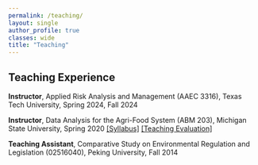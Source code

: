 ```yaml
---
permalink: /teaching/
layout: single
author_profile: true
classes: wide
title: "Teaching"
---
```


## Teaching Experience

<b>Instructor</b>, Applied Risk Analysis and Management (AAEC 3316), Texas Tech University, Spring 2024, Fall 2024

<b>Instructor</b>, Data Analysis for the Agri-Food System (ABM 203), Michigan State University, Spring 2020 <a href="/assets/teaching/Syllabus_ABM203_Spring_2020.pdf">[Syllabus]</a> <a href="/assets/teaching/Teaching_Evaluation.png">[Teaching Evaluation]</a>

<b>Teaching Assistant</b>, Comparative Study on Environmental Regulation and Legislation (02516040), Peking University, Fall 2014 

